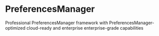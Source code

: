 # PreferencesManager
Professional PreferencesManager framework with PreferencesManager-optimized cloud-ready and enterprise enterprise-grade capabilities
